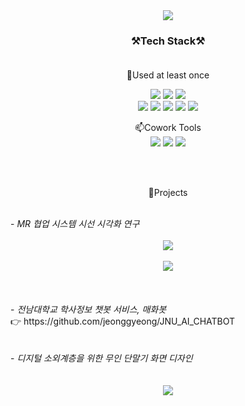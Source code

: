 <div align="center">

<img src="https://capsule-render.vercel.app/api?type=waving&color=gradient&height=280&section=header&text=HEO%20SUYEONG&fontSize=50" />


<!--
**hssu0/hssu0** is a ✨ _special_ ✨ repository because its `README.md` (this file) appears on your GitHub profile.

Here are some ideas to get you started:

- 🔭 I’m currently working on ...
- 🌱 I’m currently learning ...
- 👯 I’m looking to collaborate on ...
- 🤔 I’m looking for help with ...
- 💬 Ask me about ...
- 📫 How to reach me: ...
- 😄 Pronouns: ...
- ⚡ Fun fact: ...
-->

  
### ⚒️Tech Stack⚒️<br/><br/>
  
🌱Used at least once <br/>
  
  <img src="https://img.shields.io/badge/Java-007396?style=flat-square&logo=Java&logoColor=white">
  <img src="https://img.shields.io/badge/Python-3776AB?style=flat-square&logo=Python&logoColor=white">
  <img src="https://img.shields.io/badge/Android-3DDC84?style=flat-square&logo=Android&logoColor=white">
  <br/>
  <img src="https://img.shields.io/badge/C-A8B9CC?style=flat-square&logo=c&logoColor=white">
  <img src="https://img.shields.io/badge/C++-00599C?style=flat-square&logo=c%2B%2B&logoColor=white">
  <img src="https://img.shields.io/badge/Unity-181717?style=flat-square&logo=Unity&logoColor=white">
  <img src="https://img.shields.io/badge/Ruby-CC342D?style=flat-square&logo=Ruby&logoColor=white">
  <img src="https://img.shields.io/badge/Arduino-00979D?style=flat-square&logo=Arduino&logoColor=white">
  
  <br/>
  
📫Cowork Tools <br/>
    <img src="https://img.shields.io/badge/GitHub-181717?style=flat-square&logo=GitHub&logoColor=white">
    <img src="https://img.shields.io/badge/Notion-000000?style=flat-square&logo=Notion&logoColor=white">
    <img src="https://img.shields.io/badge/Slack-4A154B?style=flat-square&logo=Slack&logoColor=white">
  
  <br/><br/>
  
  
🔭Projects
  <br/><br/>
  
  <div align="left">
    - <i>MR 협업 시스템 시선 시각화 연구</i> <br/><br/>
  </div>
  <img src="https://user-images.githubusercontent.com/65766022/163758138-578ee061-5146-48fa-b155-00ec496c8e99.png">
  <br/><br/>
  <img src="https://user-images.githubusercontent.com/65766022/163758045-e1c33e66-0b37-4a77-9ca4-e1e777586d7c.png">
  <br/><br/><br/><br/>
  
  <div align="left">
    - <i>전남대학교 학사정보 챗봇 서비스, 매화봇</i> <br/>
    👉 https://github.com/jeonggyeong/JNU_AI_CHATBOT
  </div>
  <br/><br/>
  
  <div align="left">
  - <i>디지털 소외계층을 위한 무인 단말기 화면 디자인</i> 
  </div>
  <br/><br/>
  
<img src="https://user-images.githubusercontent.com/65766022/163762179-4c7d12f9-5bd4-4d6f-a885-e4d9e4bba000.png">


  </div>
